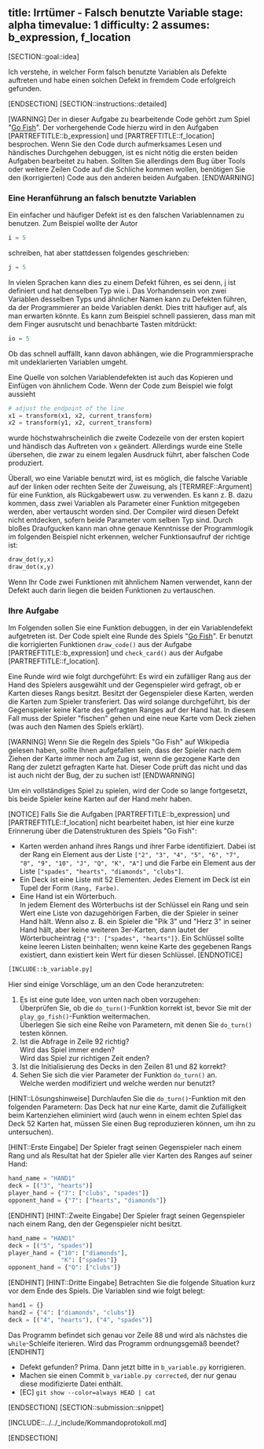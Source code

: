 title: Irrtümer - Falsch benutzte Variable
stage: alpha
timevalue: 1
difficulty: 2
assumes: b_expression, f_location
---
[SECTION::goal::idea]

Ich verstehe, in welcher Form falsch benutzte Variablen als Defekte auftreten und 
habe einen solchen Defekt in fremdem Code erfolgreich gefunden.

[ENDSECTION]
[SECTION::instructions::detailed]

[WARNING]
Der in dieser Aufgabe zu bearbeitende Code gehört zum Spiel "[Go Fish](https://en.wikipedia.org/wiki/Go_Fish)".
Der vorhergehende Code hierzu wird in den Aufgaben [PARTREFTITLE::b_expression] und 
[PARTREFTITLE::f_location] besprochen.
Wenn Sie den Code durch aufmerksames Lesen und händisches Durchgehen debuggen, 
ist es nicht nötig die ersten beiden Aufgaben bearbeitet zu haben. 
Sollten Sie allerdings dem Bug über Tools oder weitere Zeilen Code auf die Schliche kommen wollen,
benötigen Sie den (korrigierten) Code aus den anderen beiden Aufgaben.
[ENDWARNING]

### Eine Heranführung an falsch benutzte Variablen

Ein einfacher und häufiger Defekt ist es den falschen Variablennamen zu benutzen.
Zum Beispiel wollte der Autor 

```python
i = 5
```

schreiben, hat aber stattdessen folgendes geschrieben:

```python
j = 5
```

In vielen Sprachen kann dies zu einem Defekt führen, es sei denn, j ist definiert und hat 
denselben Typ wie i. Das Vorhandensein von zwei Variablen desselben Typs und ähnlicher Namen 
kann zu Defekten führen, da der Programmierer an beide Variablen denkt. Dies tritt häufiger auf, 
als man erwarten könnte.
Es kann zum Beispiel schnell passieren, dass man mit dem Finger ausrutscht und benachbarte
Tasten mitdrückt:

```python
io = 5
```

Ob das schnell auffällt, kann davon abhängen, wie die Programmiersprache mit undeklarierten 
Variablen umgeht.

Eine Quelle von solchen Variablendefekten ist auch das Kopieren und Einfügen von ähnlichem Code. 
Wenn der Code zum Beispiel wie folgt aussieht

```python
# adjust the endpoint of the line
x1 = transform(x1, x2, current_transform)
x2 = transform(y1, x2, current_transform)
```

wurde höchstwahrscheinlich die zweite Codezeile von der ersten kopiert und händisch das
Auftreten von `x` geändert.
Allerdings wurde eine Stelle übersehen, die zwar zu einem legalen Ausdruck führt, aber falschen
Code produziert.

Überall, wo eine Variable benutzt wird, ist es möglich, die falsche Variable auf der linken oder
rechten Seite der Zuweisung, als [TERMREF::Argument] für eine Funktion, als Rückgabewert usw. zu 
verwenden.
Es kann z. B. dazu kommen, dass zwei Variablen als Parameter einer Funktion mitgegeben werden,
aber vertauscht worden sind.
Der Compiler wird diesen Defekt nicht entdecken, sofern beide Parameter vom selben Typ sind.
Durch bloßes Draufgucken kann man ohne genaue Kenntnisse der Programmlogik im folgenden Beispiel
nicht erkennen,
welcher Funktionsaufruf der richtige ist:

```python
draw_dot(y,x)  
draw_dot(x,y)
```

Wenn Ihr Code zwei Funktionen mit ähnlichem Namen verwendet, 
kann der Defekt auch darin liegen die beiden Funktionen zu vertauschen.

### Ihre Aufgabe

Im Folgenden sollen Sie eine Funktion debuggen, in der ein Variablendefekt aufgetreten ist.
Der Code spielt eine Runde des Spiels "[Go Fish](https://en.wikipedia.org/wiki/Go_Fish)".
Er benutzt die korrigierten Funktionen `draw_code()` aus der Aufgabe [PARTREFTITLE::b_expression] und 
`check_card()` aus der Aufgabe [PARTREFTITLE::f_location].

Eine Runde wird wie folgt durchgeführt: Es wird ein zufälliger Rang aus der Hand des Spielers ausgewählt und
der Gegenspieler wird gefragt, ob er Karten dieses Rangs besitzt.
Besitzt der Gegenspieler diese Karten, werden die Karten zum Spieler transferiert.
Das wird solange durchgeführt, bis der Gegenspieler keine Karte des gefragten Ranges auf der Hand hat.
In diesem Fall muss der Spieler "fischen" gehen und eine neue Karte vom Deck ziehen 
(was auch den Namen des Spiels erklärt).

[WARNING]
Wenn Sie die Regeln des Spiels "Go Fish" auf Wikipedia gelesen haben, sollte Ihnen aufgefallen sein, 
dass der Spieler nach dem Ziehen der Karte immer noch am Zug ist, wenn die gezogene Karte den Rang der
zuletzt gefragten Karte hat.
Dieser Code prüft das nicht und das ist auch nicht der Bug, der zu suchen ist!
[ENDWARNING]

Um ein vollständiges Spiel zu spielen, wird der Code so lange fortgesetzt, 
bis beide Spieler keine Karten auf der Hand mehr haben.

[NOTICE]
Falls Sie die Aufgaben [PARTREFTITLE::b_expression] und [PARTREFTITLE::f_location] nicht 
bearbeitet haben, ist hier eine kurze Erinnerung über die Datenstrukturen des Spiels "Go Fish":

- Karten werden anhand ihres Rangs und ihrer Farbe identifiziert.
  Dabei ist der Rang ein Element aus der Liste 
  `["2", "3", "4", "5", "6", "7", "8", "9", "10", "J", "Q", "K", "A"]`
  und die Farbe ein Element aus der Liste 
  `["spades", "hearts", "diamonds", "clubs"]`.
- Ein Deck ist eine Liste mit 52 Elementen.
  Jedes Element im Deck ist ein Tupel der Form `(Rang, Farbe)`.
- Eine Hand ist ein Wörterbuch.  
  In jedem Element des Wörterbuchs ist der Schlüssel ein Rang und sein Wert eine Liste von
  dazugehörigen Farben, die der Spieler in seiner Hand hält.
  Wenn also z. B. ein Spieler die "Pik 3" und "Herz 3" in seiner Hand hält, aber keine weiteren 3er-Karten,
  dann lautet der Wörterbucheintrag `{"3": ["spades", "hearts"]}`.
  Ein Schlüssel sollte keine leeren Listen beinhalten; 
  wenn keine Karte des gegebenen Rangs existiert, dann existiert kein Wert für diesen Schlüssel.
[ENDNOTICE]

```python
[INCLUDE::b_variable.py]
```

Hier sind einige Vorschläge, um an den Code heranzutreten:

1. Es ist eine gute Idee, von unten nach oben vorzugehen:  
   Überprüfen Sie, ob die `do_turn()`-Funktion korrekt ist, bevor Sie mit der 
   `play_go_fish()`-Funktion weitermachen.  
   Überlegen Sie sich eine Reihe von Parametern, mit denen Sie `do_turn()` testen können.
2. Ist die Abfrage in Zeile 92 richtig?  
   Wird das Spiel immer enden?  
   Wird das Spiel zur richtigen Zeit enden?
3. Ist die Initialisierung des Decks in den Zeilen 81 und 82 korrekt?
4. Sehen Sie sich die vier Parameter der Funktion `do_turn()` an.  
   Welche werden modifiziert und welche werden nur benutzt?

[HINT::Lösungshinweise]
Durchlaufen Sie die `do_turn()`-Funktion mit den folgenden Parametern:
Das Deck hat nur eine Karte, damit die Zufälligkeit beim Kartenziehen eliminiert wird 
(auch wenn in einem echten Spiel das Deck 52 Karten hat, 
müssen Sie einen Bug reproduzieren können, um ihn zu untersuchen).

[HINT::Erste Eingabe]
Der Spieler fragt seinen Gegenspieler nach einem Rang und 
als Resultat hat der Spieler alle vier Karten des Ranges auf seiner Hand:
```python
hand_name = "HAND1"
deck = [("3", "hearts")]
player_hand = {"7": ["clubs", "spades"]}
opponent_hand = {"7": ["hearts", "diamonds"]}
```
[ENDHINT]
[HINT::Zweite Eingabe]
Der Spieler fragt seinen Gegenspieler nach einem Rang, den der Gegenspieler nicht besitzt.
```python
hand_name = "HAND1"
deck = [("5", "spades")]
player_hand = {"10": ["diamonds"],
               "K": ["spades"]}
opponent_hand = {"Q": ["clubs"]}
```
[ENDHINT]
[HINT::Dritte Eingabe]
Betrachten Sie die folgende Situation kurz vor dem Ende des Spiels. 
Die Variablen sind wie folgt belegt:
```python
hand1 = {}
hand2 = {"4": ["diamonds", "clubs"]} 
deck = [("4", "hearts"), ("4", "spades")]
```
Das Programm befindet sich genau vor Zeile 88 und wird als nächstes die `while`-Schleife iterieren.
Wird das Programm ordnungsgemäß beendet?
[ENDHINT]

- Defekt gefunden? Prima. Dann jetzt bitte in `b_variable.py` korrigieren.
- Machen sie einen Commit `b_variable.py corrected`, der nur genau diese modifizierte Datei enthält.
- [EC] `git show --color=always HEAD | cat`

[ENDSECTION]
[SECTION::submission::snippet]

[INCLUDE::../../_include/Kommandoprotokoll.md]

[ENDSECTION]